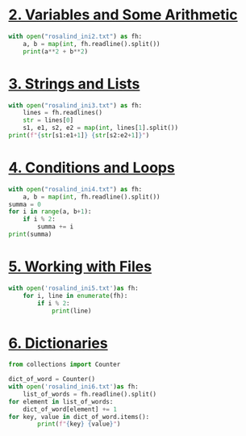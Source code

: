# [2. Variables and Some Arithmetic](http://rosalind.info/problems/ini2/)

```python
with open("rosalind_ini2.txt") as fh:
    a, b = map(int, fh.readline().split())
    print(a**2 + b**2)
```

# [3. Strings and Lists](http://rosalind.info/problems/ini3/)

```python
with open("rosalind_ini3.txt") as fh:
    lines = fh.readlines()
    str = lines[0]
    s1, e1, s2, e2 = map(int, lines[1].split())
print(f"{str[s1:e1+1]} {str[s2:e2+1]}")
```

# [4. Conditions and Loops](http://rosalind.info/problems/ini4/)

```python
with open("rosalind_ini4.txt") as fh:
    a, b = map(int, fh.readline().split())
summa = 0
for i in range(a, b+1):
    if i % 2:
        summa += i
print(summa)
```

# [5. Working with Files](http://rosalind.info/problems/ini5/)

```python
with open('rosalind_ini5.txt')as fh:
    for i, line in enumerate(fh):
        if i % 2:
            print(line)
```

# [6. Dictionaries](http://rosalind.info/problems/ini6/)

```python
from collections import Counter

dict_of_word = Counter()
with open('rosalind_ini6.txt')as fh:
    list_of_words = fh.readline().split()
for element in list_of_words:
    dict_of_word[element] += 1
for key, value in dict_of_word.items():
        print(f"{key} {value}")
```

